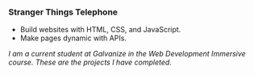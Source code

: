  ### Stranger Things Telephone

 - Build websites with HTML, CSS, and JavaScript.
 - Make pages dynamic with APIs.
 
 *I am a current student at Galvanize in the Web Development Immersive course. These are the projects I have completed.*
